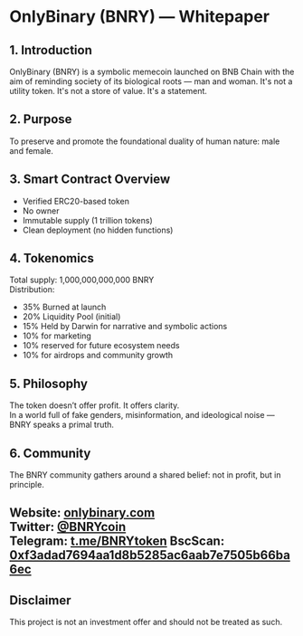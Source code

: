# OnlyBinary (BNRY) — Whitepaper

## 1. Introduction
OnlyBinary (BNRY) is a symbolic memecoin launched on BNB Chain with the aim of reminding society of its biological roots — man and woman. It's not a utility token. It's not a store of value. It's a statement.

## 2. Purpose
To preserve and promote the foundational duality of human nature: male and female.

## 3. Smart Contract Overview
- Verified ERC20-based token
- No owner
- Immutable supply (1 trillion tokens)
- Clean deployment (no hidden functions)

## 4. Tokenomics
Total supply: 1,000,000,000,000 BNRY  
Distribution:
- 35% Burned at launch
- 20% Liquidity Pool (initial)
- 15% Held by Darwin for narrative and symbolic actions
- 10% for marketing
- 10% reserved for future ecosystem needs
- 10% for airdrops and community growth

## 5. Philosophy
The token doesn’t offer profit. It offers clarity.  
In a world full of fake genders, misinformation, and ideological noise — BNRY speaks a primal truth.

## 6. Community
The BNRY community gathers around a shared belief: not in profit, but in principle.

Website: [onlybinary.com](https://onlybinary.com)  
Twitter: [@BNRYcoin](https://x.com/BNRYcoin)  
Telegram: [t.me/BNRYtoken](https://t.me/BNRYtoken)
BscScan: [0xf3adad7694aa1d8b5285ac6aab7e7505b66ba6ec](https://bscscan.com/token/0xf3adad7694aa1d8b5285ac6aab7e7505b66ba6ec)
---

## Disclaimer
This project is not an investment offer and should not be treated as such.
